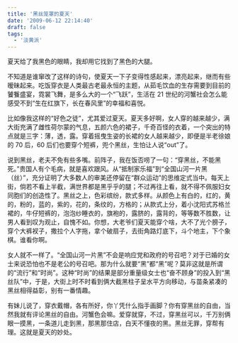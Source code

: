 ```yaml
---
title: '黑丝笼罩的夏天'
date: '2009-06-12 22:14:40'
draft: false
tags:
  - '淡黄派'
---
```


夏天给了我黑色的眼睛，我却用它找到了黑色的大腿。

不知道是谁窜改了这样的诗句，使夏天一下子变得性感起来，漂亮起来，继而有些暧昧起来。吃饭穿衣是人类最古老最永恒的主题，从茹毛饮血的生存需要到目前的饕餮盛宴，霓裳飞舞，是多么大的一个“飞跃”，生活在 21 世纪的河蟹社会怎么能感受不到“生在红旗下，长在春风里”的幸福和喜悦。

比如像我这样的“好色之徒”，尤其爱过夏天。夏天多好啊，女人穿的越来越少，满大街充满了雌性荷尔蒙的气息，五颜六色的裙子，千奇百怪的衣着，一个突出的特点就是三字：薄，透，露。穿着摇曳生姿的长裙的女人越来越少，即便是半老徐娘的 70 后，60 后们也要穿个短裤，兜个黑丝，生怕让人说“out”了。

说到黑丝，老夫不免有些多嘴。前阵子，我在饭否唠了一句：“穿黑丝，不能黑死。”贵国人有个毛病，就是喜欢跟风。从“抵制家乐福”到“全国山河一片黑（丝）”，充分证明了大多数人的审美还停留在“群众运动”的思维定式当中。每天上街，倘若不看上半截，满世界都是黑乎乎的腿；不过再往上看，就不得不佩服妇女同胞们的创造性了。黑丝之上，色彩缤纷，款式多样。从颜色上有白的，红的，黄的，粉的，蓝的，紫的，花的，条纹的，方格的；从款式上分，着小沈阳式苏格兰裙的，牛仔短裤的，泡泡纱睡衣的，旗袍的，露脐的，露背的，等等数不胜数，让男人看到叹为观止，自愧不如。你想，大老爷们夏天能穿个啥，大不了光个膀子，穿个大裤衩子，撒拉个人字拖，拿个破扇子，去街角路灯底下，斗个地主，下个象棋。谁看你啊。

女人就不一样了。“全国山河一片黑”不会是响应党和政府的号召吧？对于已婚的女士来说恐怕也不是老公的号召吧。那为什么就要“黑”都“黑”呢？莫非这就是所谓的“流行”和“时尚”。这种“时尚”的结果是部分重量级女士也“奋不顾身”的投入到“黑丝队”中，于是，大街上时不时看到俩大截黑柱子呈水平方向移动，与苗条紧凑的黑丝相得益彰，别有一番情趣。

有妹儿说了，穿衣戴帽，各有所好，你丫凭什么指手画脚？你有穿黑丝的自由，当然我就有评论黑丝的自由。河蟹色会嘛。爱穿就穿，不过，穿黑丝可以，千万别俩眼一摸黑，一条道儿走到黑，那黑那住店，白天不懂夜的黑。黑丝无罪，穿帮有理。这就是夏天的妙处。
